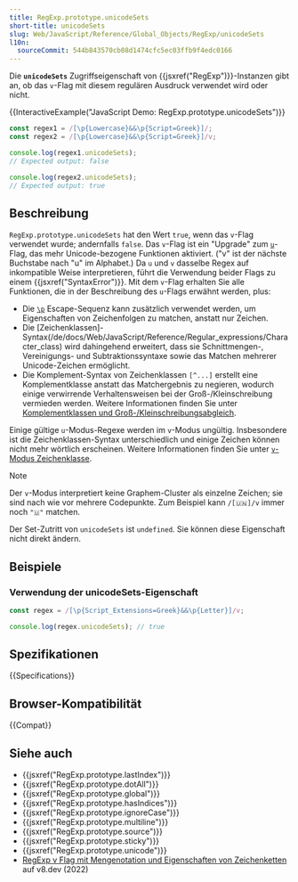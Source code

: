 ```yaml
---
title: RegExp.prototype.unicodeSets
short-title: unicodeSets
slug: Web/JavaScript/Reference/Global_Objects/RegExp/unicodeSets
l10n:
  sourceCommit: 544b843570cb08d1474cfc5ec03ffb9f4edc0166
---
```


Die **`unicodeSets`** Zugriffseigenschaft von {{jsxref("RegExp")}}-Instanzen gibt an, ob das `v`-Flag mit diesem regulären Ausdruck verwendet wird oder nicht.

{{InteractiveExample("JavaScript Demo: RegExp.prototype.unicodeSets")}}

```js interactive-example
const regex1 = /[\p{Lowercase}&&\p{Script=Greek}]/;
const regex2 = /[\p{Lowercase}&&\p{Script=Greek}]/v;

console.log(regex1.unicodeSets);
// Expected output: false

console.log(regex2.unicodeSets);
// Expected output: true
```

## Beschreibung

`RegExp.prototype.unicodeSets` hat den Wert `true`, wenn das `v`-Flag verwendet wurde; andernfalls `false`. Das `v`-Flag ist ein "Upgrade" zum [`u`](/de/docs/Web/JavaScript/Reference/Global_Objects/RegExp/unicode)-Flag, das mehr Unicode-bezogene Funktionen aktiviert. ("v" ist der nächste Buchstabe nach "u" im Alphabet.) Da `u` und `v` dasselbe Regex auf inkompatible Weise interpretieren, führt die Verwendung beider Flags zu einem {{jsxref("SyntaxError")}}. Mit dem `v`-Flag erhalten Sie alle Funktionen, die in der Beschreibung des `u`-Flags erwähnt werden, plus:

- Die [`\p`](/de/docs/Web/JavaScript/Reference/Regular_expressions/Unicode_character_class_escape) Escape-Sequenz kann zusätzlich verwendet werden, um Eigenschaften von Zeichenfolgen zu matchen, anstatt nur Zeichen.
- Die [Zeichenklassen]-Syntax(/de/docs/Web/JavaScript/Reference/Regular_expressions/Character_class) wird dahingehend erweitert, dass sie Schnittmengen-, Vereinigungs- und Subtraktionssyntaxe sowie das Matchen mehrerer Unicode-Zeichen ermöglicht.
- Die Komplement-Syntax von Zeichenklassen `[^...]` erstellt eine Komplementklasse anstatt das Matchergebnis zu negieren, wodurch einige verwirrende Verhaltensweisen bei der Groß-/Kleinschreibung vermieden werden. Weitere Informationen finden Sie unter [Komplementklassen und Groß-/Kleinschreibungsabgleich](/de/docs/Web/JavaScript/Reference/Regular_expressions/Character_class#complement_classes_and_case-insensitive_matching).

Einige gültige `u`-Modus-Regexe werden im `v`-Modus ungültig. Insbesondere ist die Zeichenklassen-Syntax unterschiedlich und einige Zeichen können nicht mehr wörtlich erscheinen. Weitere Informationen finden Sie unter [`v`-Modus Zeichenklasse](/de/docs/Web/JavaScript/Reference/Regular_expressions/Character_class#v-mode_character_class).

> [!NOTE]
> Der `v`-Modus interpretiert keine Graphem-Cluster als einzelne Zeichen; sie sind nach wie vor mehrere Codepunkte. Zum Beispiel kann `/[🇺🇳]/v` immer noch `"🇺"` matchen.

Der Set-Zutritt von `unicodeSets` ist `undefined`. Sie können diese Eigenschaft nicht direkt ändern.

## Beispiele

### Verwendung der unicodeSets-Eigenschaft

```js
const regex = /[\p{Script_Extensions=Greek}&&\p{Letter}]/v;

console.log(regex.unicodeSets); // true
```

## Spezifikationen

{{Specifications}}

## Browser-Kompatibilität

{{Compat}}

## Siehe auch

- {{jsxref("RegExp.prototype.lastIndex")}}
- {{jsxref("RegExp.prototype.dotAll")}}
- {{jsxref("RegExp.prototype.global")}}
- {{jsxref("RegExp.prototype.hasIndices")}}
- {{jsxref("RegExp.prototype.ignoreCase")}}
- {{jsxref("RegExp.prototype.multiline")}}
- {{jsxref("RegExp.prototype.source")}}
- {{jsxref("RegExp.prototype.sticky")}}
- {{jsxref("RegExp.prototype.unicode")}}
- [RegExp v Flag mit Mengenotation und Eigenschaften von Zeichenketten](https://v8.dev/features/regexp-v-flag) auf v8.dev (2022)
